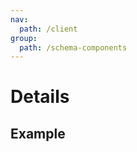 ```yaml
---
nav:
  path: /client
group:
  path: /schema-components
---
```


# Details

## Example

<code src="./demos/demo1.tsx" />
